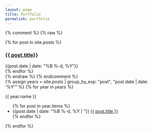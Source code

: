 ```yaml
---
layout: page
title: Portfolio
permalink: portfolio
---
```

{% comment %}
{% raw %}
<div>
  {% for post in site.posts %}
    <div class="py-1">
      <h3><a href="{{site.baseurl}}{{ post.url }}">{{ post.title}}</a></h3>
      <div class="text-sm text-gray-400">{{post.date | date: "%B %-d, %Y"}}</div>
    </div>
  {% endfor %}
</div>
{% endraw %}
{% endcomment %}

<div>
{% assign years = site.posts
   | group_by_exp: "post", "post.date | date: '%Y'"
%}
{% for year in years %}
  <p>{{ year.name }}</p>
  <ul>
    {% for post in year.items %}
      <li>
        <div class="text-sm text-gray-400">{{post.date | date: "%B %-d, %Y | "}}
        <a class='title' href='{{ post.url }}'>{{ post.title }}</a></div>
      </li>
    {% endfor %}
  </ul>
</div>
{% endfor %}

